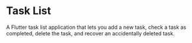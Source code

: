 # Task List

A Flutter task list application that lets you add a new task, check a task as completed, delete the task, and recover an accidentally deleted task.
